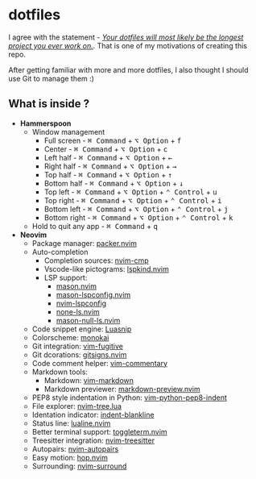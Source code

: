 # dotfiles
I agree with the statement - [*Your dotfiles will most likely be the longest project you ever work on.*](https://www.anishathalye.com/2014/08/03/managing-your-dotfiles/). That is one of my motivations of creating this repo.

After getting familiar with more and more dotfiles, I also thought I should use Git to manage them :)

## What is inside ?

- **Hammerspoon**
    - Window management
        - Full screen  - <kbd>⌘ Command</kbd> + <kbd>⌥ Option</kbd> + <kbd>f</kdb>
        - Center       - <kbd>⌘ Command</kbd> + <kbd>⌥ Option</kbd> + <kbd>c</kdb>
        - Left half    - <kbd>⌘ Command</kbd> + <kbd>⌥ Option</kbd> + <kbd>←</kdb>
        - Right half   - <kbd>⌘ Command</kbd> + <kbd>⌥ Option</kbd> + <kbd>→</kdb>
        - Top half     - <kbd>⌘ Command</kbd> + <kbd>⌥ Option</kbd> + <kbd>↑</kdb>
        - Bottom half  - <kbd>⌘ Command</kbd> + <kbd>⌥ Option</kbd> + <kbd>↓</kdb>
        - Top left     - <kbd>⌘ Command</kbd> + <kbd>⌥ Option</kbd> + <kbd>⌃ Control</kbd> + <kbd>u</kdb>
        - Top right    - <kbd>⌘ Command</kbd> + <kbd>⌥ Option</kbd> + <kbd>⌃ Control</kbd> + <kbd>i</kdb>
        - Bottom left  - <kbd>⌘ Command</kbd> + <kbd>⌥ Option</kbd> + <kbd>⌃ Control</kbd> + <kbd>j</kdb>
        - Bottom right - <kbd>⌘ Command</kbd> + <kbd>⌥ Option</kbd> + <kbd>⌃ Control</kbd> + <kbd>k</kdb>
    - Hold to quit any app - <kbd>⌘ Command</kbd> + <kbd>q</kbd>
- **Neovim**
    - Package manager: [packer.nvim](https://github.com/wbthomason/packer.nvim)
    - Auto-completion 
        - Completion sources: [nvim-cmp](https://github.com/hrsh7th/nvim-cmp)
        - Vscode-like pictograms: [lspkind.nvim](https://github.com/onsails/lspkind.nvim)
        - LSP support:
            - [mason.nvim](https://github.com/williamboman/mason.nvim)
            - [mason-lspconfig.nvim](https://github.com/williamboman/mason-lspconfig.nvim)
            - [nvim-lspconfig](https://github.com/neovim/nvim-lspconfig)
            - [none-ls.nvim](https://github.com/nvimtools/none-ls.nvim)
            - [mason-null-ls.nvim](https://github.com/jay-babu/mason-null-ls.nvim)
    - Code snippet engine: [Luasnip](https://github.com/L3MON4D3/LuaSnip)
    - Colorscheme: [monokai](https://github.com/tanvirtin/monokai.nvim)
    - Git integration: [vim-fugitive](https://github.com/tpope/vim-fugitive)
    - Git dcorations: [gitsigns.nvim](https://github.com/lewis6991/gitsigns.nvim)
    - Code comment helper: [vim-commentary](https://github.com/tpope/vim-commentary)
    - Markdown tools:
        - Markdown: [vim-markdown](https://github.com/preservim/vim-markdown)
        - Markdown previewer: [markdown-preview.nvim](https://github.com/iamcco/markdown-preview.nvim)
    - PEP8 style indentation in Python: [vim-python-pep8-indent](https://github.com/Vimjas/vim-python-pep8-indent)
    - File explorer: [nvim-tree.lua](https://github.com/nvim-tree/nvim-tree.lua)
    - Identation indicator: [indent-blankline](https://github.com/lukas-reineke/indent-blankline.nvim)
    - Status line: [lualine.nvim](https://github.com/nvim-lualine/lualine.nvim)
    - Better terminal support: [toggleterm.nvim](https://github.com/akinsho/toggleterm.nvim)
    - Treesitter integration: [nvim-treesitter](https://github.com/nvim-treesitter/nvim-treesitter)
    - Autopairs: [nvim-autopairs](https://github.com/windwp/nvim-autopairs)
    - Easy motion: [hop.nvim](https://github.com/phaazon/hop.nvim)
    - Surrounding: [nvim-surround](https://github.com/kylechui/nvim-surround)
